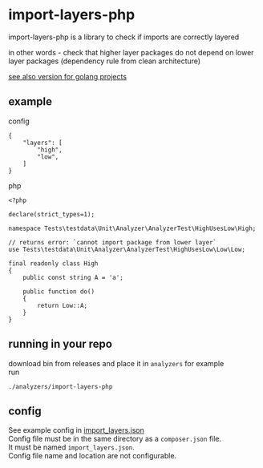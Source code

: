 # import-layers-php

import-layers-php is  a library to check if imports are correctly layered


in other words - check that higher layer packages do not depend on lower layer packages (dependency rule from clean architecture)

[see also version for golang projects](https://github.com/gennadyterekhov/import-layers-go)

## example

config

    {
        "layers": [
            "high",
            "low",
        ]
    }


php

    <?php
    
    declare(strict_types=1);
    
    namespace Tests\testdata\Unit\Analyzer\AnalyzerTest\HighUsesLow\High;
    
    // returns error: `cannot import package from lower layer`
    use Tests\testdata\Unit\Analyzer\AnalyzerTest\HighUsesLow\Low\Low; 
    
    final readonly class High
    {
        public const string A = 'a';
    
        public function do()
        {
            return Low::A; 
        }
    }


## running in your repo

download bin from releases and place it in `analyzers` for example  
run

    ./analyzers/import-layers-php

## config

See example config in [import_layers.json](https://github.com/gennadyterekhov/import-layers-php/blob/main/import_layers.json)  
Config file must be in the same directory as a `composer.json` file.  
It must be named `import_layers.json`.  
Config file name and location are not configurable.
